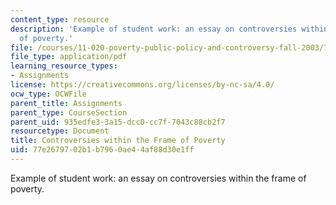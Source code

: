 ```yaml
---
content_type: resource
description: 'Example of student work: an essay on controversies within the frame
  of poverty.'
file: /courses/11-020-poverty-public-policy-and-controversy-fall-2003/77e2679702b1b7960ae44af88d30e1ff_contro_frame_poverty.pdf
file_type: application/pdf
learning_resource_types:
- Assignments
license: https://creativecommons.org/licenses/by-nc-sa/4.0/
ocw_type: OCWFile
parent_title: Assignments
parent_type: CourseSection
parent_uid: 935edfe3-3a15-dcc0-cc7f-7043c88cb2f7
resourcetype: Document
title: Controversies within the Frame of Poverty
uid: 77e26797-02b1-b796-0ae4-4af88d30e1ff
---
```

Example of student work: an essay on controversies within the frame of poverty.